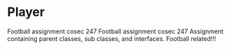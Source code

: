 # Player
Football assignment cosec 247
Football assignment cosec 247
Assignment containing parent classes, sub classes, and interfaces. 
Football related!!! 
